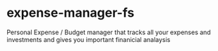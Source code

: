 # expense-manager-fs

Personal Expense / Budget manager that tracks all your expenses and investments and gives you important finanicial analaysis
